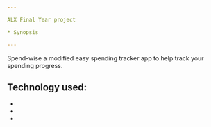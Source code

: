 ```yaml
---

ALX Final Year project

* Synopsis

---
```


Spend-wise a modified easy spending tracker app to help track your spending progress.

Technology used:
----------------

*
*
*